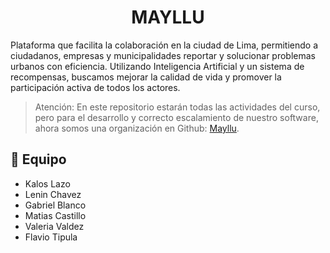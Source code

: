 <h1 align="center">MAYLLU</h1>

Plataforma que facilita la colaboración en la ciudad de Lima, permitiendo a ciudadanos, empresas y municipalidades reportar y solucionar problemas urbanos con eficiencia. Utilizando Inteligencia Artificial y un sistema de recompensas, buscamos mejorar la calidad de vida y promover la participación activa de todos los actores.

> Atención: En este repositorio estarán todas las actividades del curso, pero para el desarrollo y correcto escalamiento de nuestro software, ahora somos una organización en Github: [Mayllu](https://github.com/Mayllu).

## 👥 Equipo
- Kalos Lazo
- Lenin Chavez
- Gabriel Blanco
- Matias Castillo
- Valeria Valdez
- Flavio Tipula
